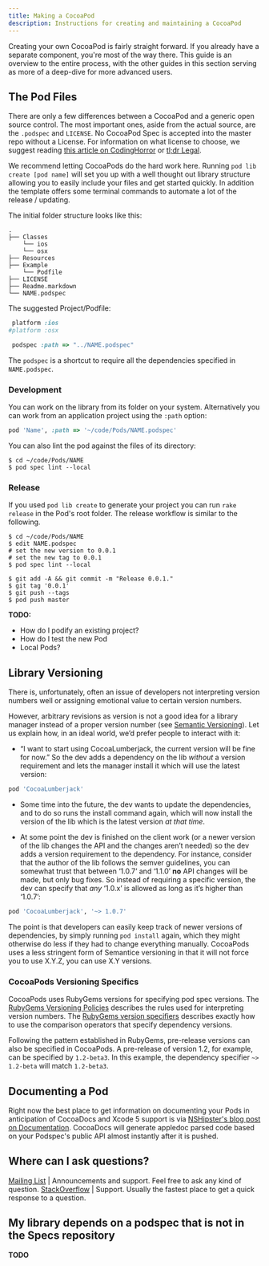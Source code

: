 ```yaml
---
title: Making a CocoaPod
description: Instructions for creating and maintaining a CocoaPod
---
```


Creating your own CocoaPod is fairly straight forward. If you already have a separate component, you're most of the way there. This guide is an overview to the entire process, with the other guides in this section serving as more of a deep-dive for more advanced users.

## The Pod Files

There are only a few differences between a CocoaPod and a generic open source control. The most important ones, aside from the actual source, are the `.podspec` and `LICENSE`. No CocoaPod Spec is accepted into the master repo without a License. For information on what license to choose, we suggest reading [this article on CodingHorror](http://www.codinghorror.com/blog/2007/04/pick-a-license-any-license.html) or [tl;dr Legal](http://www.tldrlegal.com/).

We recommend letting CocoaPods do the hard work here. Running `pod lib create [pod name]` will set you up with a well thought out library structure allowing you to easily include your files and get started quickly. In addition the template offers some terminal commands to automate a lot of the release / updating.

The initial folder structure looks like this:

```
.
├── Classes
    └── ios
    └── osx
├── Resources
├── Example
    └── Podfile
├── LICENSE
├── Readme.markdown
└── NAME.podspec
```

The suggested Project/Podfile:

```ruby
 platform :ios
#platform :osx

 podspec :path => "../NAME.podspec"
```

The `podspec` is a shortcut to require all the dependencies specified in `NAME.podspec`.

### Development

You can work on the library from its folder on your system. Alternatively you can work from an application project using the `:path` option:

```ruby
pod 'Name', :path => '~/code/Pods/NAME.podspec'
```

You can also lint the pod against the files of its directory:

```shell
$ cd ~/code/Pods/NAME
$ pod spec lint --local
```

### Release

If you used `pod lib create` to generate your project you can run `rake release` in the Pod's root folder. The release workflow is similar to the following.

```shell
$ cd ~/code/Pods/NAME
$ edit NAME.podspec
# set the new version to 0.0.1
# set the new tag to 0.0.1
$ pod spec lint --local

$ git add -A && git commit -m "Release 0.0.1."
$ git tag '0.0.1'
$ git push --tags
$ pod push master
```

<!--  This should go into it's own guide, or a blog post, it's not relevant to making a pod - ./

## Creating a Pod repo

A specification repository is a simple collection of podspec files organized with the following structure:

```
NAME/VERSION/NAME.podspec
```

```console
$ cd ~/.cocoapods/master
$ tree | head
.
└── A2DynamicDelegate
    └── 1.0
        └── A2DynamicDelegate.podspec
        1.0.1
        └── A2DynamicDelegate.podspec
        1.0.2
        └── A2DynamicDelegate.podspec
        1.0.3
        └── A2DynamicDelegate.podspec
```

Although the master repo is backed by a git repository, this is not required. For a repository to be valid it is only required to respect the above described file structure.

CocoaPods stores its repositories in the `~/.cocoapods/` folder.

### Adding a new repo

###### Manually

1. Make a folder with the name of the repo in `~/.cocoapods/`.
2. Populate the repository with podspecs respecting the required folder structure.

###### From an existing git remote

If you want to create a git backed repository you can use the `$ pod repo add` command.

### Disambiguation

If during the installation process is resolved a Pod whose required version is present in more than one repository, the alphabetical order of the names is used to disambiguate. -->

**TODO:**

- How do I podify an existing project?
- How do I test the new Pod
- Local Pods?

## Library Versioning

There is, unfortunately, often an issue of developers not interpreting version numbers well or assigning emotional value to certain version numbers.

However, arbitrary revisions as version is not a good idea for a library manager instead of a proper version number (see [Semantic Versioning](http://semver.org)). Let us explain how, in an ideal world, we’d prefer people to interact with it:

* “I want to start using CocoaLumberjack, the current version will be fine for now.” So the dev adds a dependency on the lib _without_ a version requirement and lets the manager install it which will use the latest version:

```ruby
pod 'CocoaLumberjack'
```

* Some time into the future, the dev wants to update the dependencies, and to do so runs the install command again, which will now install the version of the lib which is the latest version _at that time_.

* At some point the dev is finished on the client work (or a newer version of the lib changes the API and the changes aren’t needed) so the dev adds a version requirement to the dependency. For instance, consider that the author of the lib follows the semver guidelines, you can somewhat trust that between ‘1.0.7’ and ‘1.1.0’ **no** API changes will be made, but only bug fixes. So instead of requiring a specific version, the dev can specify that _any_ ‘1.0.x’ is allowed as long as it’s higher than ‘1.0.7’:

```ruby
pod 'CocoaLumberjack', '~> 1.0.7'
```

The point is that developers can easily keep track of newer versions of dependencies, by simply running `pod install` again, which they might otherwise do less if they had to change everything manually. CocoaPods uses a less stringent form of Semantice versioning in that it will not force you to use X.Y.Z, you can use X.Y versions.

### CocoaPods Versioning Specifics

CocoaPods uses RubyGems versions for specifying pod spec versions. The [RubyGems Versioning Policies](http://docs.rubygems.org/read/chapter/7) describes the rules used for interpreting version numbers. The [RubyGems version specifiers](http://docs.rubygems.org/read/chapter/16#page74) describes exactly how to use the comparison operators that specify dependency versions.

Following the pattern established in RubyGems, pre-release versions can also be specified in CocoaPods. A pre-release of version 1.2, for example, can be specified by `1.2-beta3`. In this example, the dependency specifier `~> 1.2-beta` will match `1.2-beta3`.


## Documenting a Pod

Right now the best place to get information on documenting your Pods in anticipation of CocoaDocs and Xcode 5 support is via [NSHipster's blog post on Documentation](http://nshipster.com/documentation/). CocoaDocs will generate appledoc parsed code based on your Podspec's public API almost instantly after it is pushed.  

## Where can I ask questions?

[Mailing List](http://groups.google.com/group/cocoapods) | Announcements and support. Feel free to ask any kind of question.
[StackOverflow](http://stackoverflow.com/questions/tagged/cocoapods) | Support. Usually the fastest place to get a quick response to a question. 


## My library depends on a podspec that is not in the Specs repository

**TODO**
